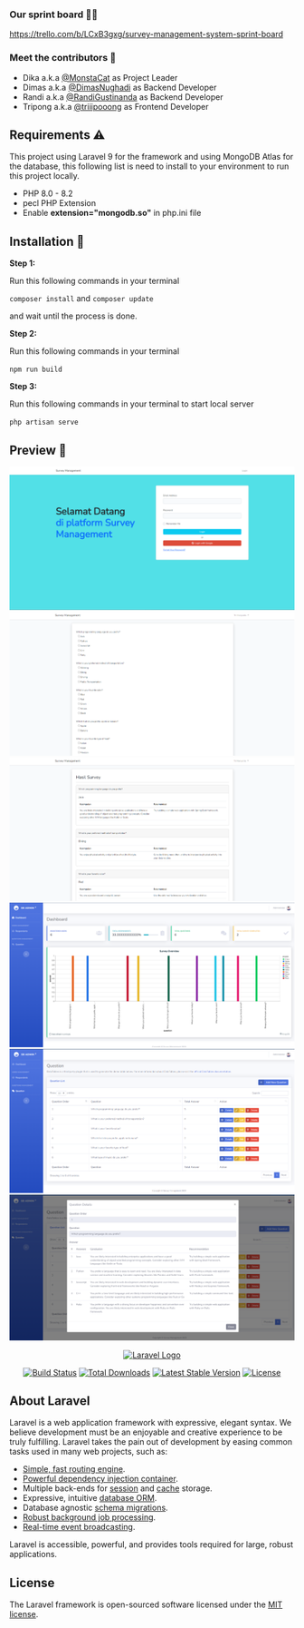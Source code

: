 ### Our sprint board 🏃‍♂️
https://trello.com/b/LCxB3gxg/survey-management-system-sprint-board

### Meet the contributors 👋
- Dika a.k.a [@MonstaCat](https://github.com/MonstaCat) as Project Leader 
- Dimas a.k.a [@DimasNughadi](https://github.com/DimasNughadi) as Backend Developer
- Randi a.k.a [@RandiGustinanda](https://github.com/RandiGustinanda) as Backend Developer
- Tripong a.k.a [@triiipooong](https://github.com/triiipooong) as Frontend Developer

## Requirements ⚠️

This project using Laravel 9 for the framework and using MongoDB Atlas for the database, this following list is need to install to your environment to run this project locally.
- PHP 8.0 - 8.2
- pecl PHP Extension
- Enable <b>extension="mongodb.so"</b> in php.ini file

## Installation 🔧

<b>Step 1:</b>

Run this following commands in your terminal

`composer install` and `composer update`

and wait until the process is done.

<b>Step 2:</b>

Run this following commands in your terminal

`npm run build`

<b>Step 3:</b>

Run this following commands in your terminal to start local server

`php artisan serve`

## Preview 🔭
![Login Page](https://github.com/MonstaCat/survey-management-system/blob/master/public/screenshot/login.png?raw=true)
![Survey Page](https://github.com/MonstaCat/survey-management-system/blob/master/public/screenshot/question-survey.png?raw=true)
![Result Page](https://github.com/MonstaCat/survey-management-system/blob/master/public/screenshot/survey-result.png?raw=true)
![Admin Dashboard](https://github.com/MonstaCat/survey-management-system/blob/master/public/screenshot/dashboard.png?raw=true)
![Admin Question](https://github.com/MonstaCat/survey-management-system/blob/master/public/screenshot/question.png?raw=true)
![Admin Question Details](https://github.com/MonstaCat/survey-management-system/blob/master/public/screenshot/question-details.png?raw=true)

<p align="center"><a href="https://laravel.com" target="_blank"><img src="https://raw.githubusercontent.com/laravel/art/master/logo-lockup/5%20SVG/2%20CMYK/1%20Full%20Color/laravel-logolockup-cmyk-red.svg" width="400" alt="Laravel Logo"></a></p>

<p align="center">
<a href="https://github.com/laravel/framework/actions"><img src="https://github.com/laravel/framework/workflows/tests/badge.svg" alt="Build Status"></a>
<a href="https://packagist.org/packages/laravel/framework"><img src="https://img.shields.io/packagist/dt/laravel/framework" alt="Total Downloads"></a>
<a href="https://packagist.org/packages/laravel/framework"><img src="https://img.shields.io/packagist/v/laravel/framework" alt="Latest Stable Version"></a>
<a href="https://packagist.org/packages/laravel/framework"><img src="https://img.shields.io/packagist/l/laravel/framework" alt="License"></a>
</p>

## About Laravel

Laravel is a web application framework with expressive, elegant syntax. We believe development must be an enjoyable and creative experience to be truly fulfilling. Laravel takes the pain out of development by easing common tasks used in many web projects, such as:

- [Simple, fast routing engine](https://laravel.com/docs/routing).
- [Powerful dependency injection container](https://laravel.com/docs/container).
- Multiple back-ends for [session](https://laravel.com/docs/session) and [cache](https://laravel.com/docs/cache) storage.
- Expressive, intuitive [database ORM](https://laravel.com/docs/eloquent).
- Database agnostic [schema migrations](https://laravel.com/docs/migrations).
- [Robust background job processing](https://laravel.com/docs/queues).
- [Real-time event broadcasting](https://laravel.com/docs/broadcasting).

Laravel is accessible, powerful, and provides tools required for large, robust applications.

## License

The Laravel framework is open-sourced software licensed under the [MIT license](https://opensource.org/licenses/MIT).
